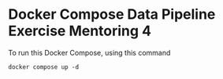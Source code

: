 # Docker Compose Data Pipeline Exercise Mentoring 4

To run this Docker Compose, using this command

```
docker compose up -d
```
